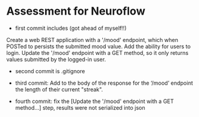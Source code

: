 # Assessment for Neuroflow

- first commit includes (got ahead of myself!!)

Create a web REST application with a '/mood' endpoint, which when POSTed to persists the
submitted mood value.
Add the ability for users to login.
Update the '/mood' endpoint with a GET method, so it only returns values submitted by the
logged-in user.

- second commit is .gitignore

- third commit: Add to the body of the response for the ‘/mood’ endpoint the length of their current "streak".

- fourth commit: fix the [Update the '/mood' endpoint with a GET method...] step, results were not serialized into json
